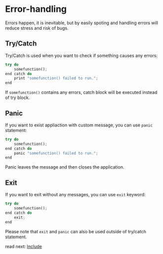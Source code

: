 # Error-handling

Errors happen, it is inevitable, but by easily spoting and handling errors will reduce stress and risk of bugs.


## Try/Catch

Try/Catch is used when you want to check if something causes any errors:

```rs
try do
    somefunction();
end catch do
    print "somefunction() failed to run.";
end
```

If `somefunction()` contains any errors, catch block will be executed instead of try block.

## Panic

If you want to exist appliaction with custom message, you can use `panic` statement:

```rs
try do
    somefunction();
end catch do
    panic "somefunction() failed to run.";
end
```

Panic leaves the message and then closes the application.

## Exit

If you want to exit without any messages, you can use `exit` keyword:

```rs
try do
    somefunction();
end catch do
    exit;
end
```

Please note that `exit` and `panic` can also be used outside of try/catch statement.

read next: [Include](./include.md)